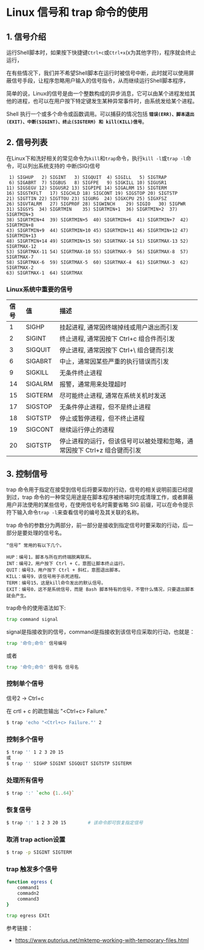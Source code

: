 # Linux 信号和 trap 命令的使用

## 1. 信号介绍

运行Shell脚本时，如果按下快捷键`Ctrl+c`或`Ctrl+x`(x为其他字符)，程序就会终止运行，

在有些情况下，我们并不希望Shell脚本在运行时被信号中断，此时就可以使用屏蔽信号手段，让程序忽略用户输入的信号指令，从而继续运行Shell脚本程序，

简单的说，Linux的信号是由一个整数构成的异步消息，它可以由某个进程发给其他的进程，也可以在用户按下特定键发生某种异常事件时，由系统发给某个进程。

Shell 执行一个或多个命令或函数调用。可以捕获的情况包括 **`错误(ERR)、脚本退出(EXIT)、中断(SIGINT)、终止(SIGTERM) 和 kill(KILL)信号`**。

## 2. 信号列表

在Linux下和洗好相关的常见命令为`kill`和`trap`命令，执行`kill -l`或`trap -l`命令，可以列出系统支持的 中断(SIG)信号

```
 1) SIGHUP	 2) SIGINT	 3) SIGQUIT	 4) SIGILL	 5) SIGTRAP
 6) SIGABRT	 7) SIGBUS	 8) SIGFPE	 9) SIGKILL	10) SIGUSR1
11) SIGSEGV	12) SIGUSR2	13) SIGPIPE	14) SIGALRM	15) SIGTERM
16) SIGSTKFLT	17) SIGCHLD	18) SIGCONT	19) SIGSTOP	20) SIGTSTP
21) SIGTTIN	22) SIGTTOU	23) SIGURG	24) SIGXCPU	25) SIGXFSZ
26) SIGVTALRM	27) SIGPROF	28) SIGWINCH	29) SIGIO	30) SIGPWR
31) SIGSYS	34) SIGRTMIN	35) SIGRTMIN+1	36) SIGRTMIN+2	37) SIGRTMIN+3
38) SIGRTMIN+4	39) SIGRTMIN+5	40) SIGRTMIN+6	41) SIGRTMIN+7	42) SIGRTMIN+8
43) SIGRTMIN+9	44) SIGRTMIN+10	45) SIGRTMIN+11	46) SIGRTMIN+12	47) SIGRTMIN+13
48) SIGRTMIN+14	49) SIGRTMIN+15	50) SIGRTMAX-14	51) SIGRTMAX-13	52) SIGRTMAX-12
53) SIGRTMAX-11	54) SIGRTMAX-10	55) SIGRTMAX-9	56) SIGRTMAX-8	57) SIGRTMAX-7
58) SIGRTMAX-6	59) SIGRTMAX-5	60) SIGRTMAX-4	61) SIGRTMAX-3	62) SIGRTMAX-2
63) SIGRTMAX-1	64) SIGRTMAX
```

### Linux系统中重要的信号

| 信号 | 值      | 描述                                     |
| :--- | :------ | :--------------------------------------- |
| 1    | SIGHP   | 挂起进程, 通常因终端掉线或用户退出而引发 |
| 2    | SIGINT  | 终止进程, 通常因按下 Ctrl+c 组合件而引发 |
| 3    | SIGQUIT | 停止进程, 通常因按下 Ctrl+\ 组合键而引发 |
|6|SIGABRT|中止，通常因某些严重的执行错误而引发|
| 9    | SIGKILL | 无条件终止进程                           |
|14|SIGALRM|报警，通常用来处理超时|
| 15   | SIGTERM | 尽可能终止进程, 通常在系统关机时发送     |
| 17   | SIGSTOP | 无条件停止进程，但不是终止进程           |
| 18   | SIGTSTP | 停止或暂停进程，但不终止进程             |
| 19   | SIGCONT | 继续运行停止的进程                       |
|20|SIGTSTP|停止进程的运行，但该信号可以被处理和忽略，通常因按下 Ctrl+z 组合键而引发|

## 3. 控制信号

trap 命令用于指定在接受到信号后将要采取的行动，信号的相关说明前面已经提到过，trap 命令的一种常见用途是在脚本程序被终端时完成清理工作，或者屏蔽用户非法使用的某些信号，在使用信号名时需要省略 SIG 前缀，可以在命令提示符下输入命令`trap -l`来查看信号的编号及其关联的名称。

trap 命令的参数分为两部分，前一部分是接收到指定信号时要采取的行动，后一部分是要处理的信号名。

```
“信号” 常用的有以下几个。

HUP：编号1，脚本与所在的终端脱离联系。
INT：编号2，用户按下 Ctrl + C，意图让脚本终止运行。
QUIT：编号3，用户按下 Ctrl + 斜杠，意图退出脚本。
KILL：编号9，该信号用于杀死进程。
TERM：编号15，这是kill命令发出的默认信号。
EXIT：编号0，这不是系统信号，而是 Bash 脚本特有的信号，不管什么情况，只要退出脚本就会产生。
```



trap命令的使用语法如下:

```bash
trap command signal
```

signal是指接收到的信号，command是指接收到该信号应采取的行动，也就是：

```bash
trap '命令;命令' 信号编号
```

或者

```bash
trap '命令;命令' 信号名 信号名
```

### 控制单个信号

信号2 -> Ctrl+c

在 crtl + c 的疏忽输出 "<Ctrl+c> Failure."

```bash
$ trap 'echo "<Ctrl+c> Failure."' 2
```

### 控制多个信号

```bash
$ trap '' 1 2 3 20 15
或
$ trap '' SIGHP SIGINT SIGQUIT SIGTSTP SIGTERM
```

### 处理所有信号

```bash
$ trap ':' `echo {1..64}`
```

### 恢复信号

```bash
$ trap ':' 1 2 3 20 15        # 该命令即可恢复指定信号
```

### 取消 trap action设置

```bash
$ trap -p SIGINT SIGTERM
```

### trap 触发多个信号

```bash
function egress {
	command1
	commadn2
	command3
}

trap egress EXIt
```

 



参考链接：

- https://www.putorius.net/mktemp-working-with-temporary-files.html
